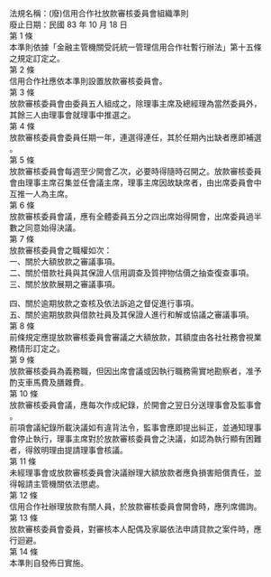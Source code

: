 法規名稱：(廢)信用合作社放款審核委員會組織準則  
廢止日期：民國 83 年 10 月 18 日  
第 1 條  
本準則依據「金融主管機關受託統一管理信用合作社暫行辦法」第十五條  
之規定訂定之。  
第 2 條  
信用合作社應依本準則設置放款審核委員會。  
第 3 條  
放款審核委員會由委員五人組成之，除理事主席及總經理為當然委員外，  
其餘三人由理事會就理事中推選之。  
第 4 條  
放款審核委員會委員任期一年，連選得連任，其於任期內出缺者應即補選  
。  
第 5 條  
放款審核委員會每週至少開會乙次，必要時得隨時召開之。放款審核委員  
會由理事主席召集並任會議主席，理事主席因故缺席者，由出席委員會中  
互推一人為主席。  
第 6 條  
放款審核委員會議，應有全體委員五分之四出席始得開會，出席委員過半  
數之同意始得決議。  
第 7 條  
放款審核委員會之職權如次：  
一、關於大額放款之審議事項。  
二、關於借款社員與其保證人信用調查及質押物估價之抽查復查事項。  
三、關於放款展期之審議事項。  


四、關於逾期放款之查核及依法訴追之督促進行事項。  
五、關於逾期放款與借款社員及其保證人進行和解或協議之審議事項。  
第 8 條  
前條規定應提放款審核委員會審議之大額放款，其額度由各社社務會視業  
務情形訂定之。  
第 9 條  
放款審核委員為義務職，但因出席會議或因執行職務需實地勘察者，准予  
酌支車馬費及膳雜費。  
第 10 條  
放款審核委員會議，應每次作成紀錄，於開會之翌日分送理事會及監事會  
。  
前項會議紀錄所載決議如有違背法令，監事會應即提出糾正，並通知理事  
會停止執行，理事主席對於放款審核委員會之決議，如認為執行顯有困難  
者，得敘明理由提請理事會核議。  
第 11 條  
未經理事會或放款審核委員會決議辦理大額放款者應負損害賠償責任，並  
得報請主管機關依法懲處。  
第 12 條  
信用合作社辦理放款有關人員，於放款審核委員會開會時，應列席備詢。  
第 13 條  
放款審核委員會委員，對審核本人配偶及家屬依法申請貸款之案件時，應  
行迴避。  
第 14 條  
本準則自發佈日實施。  


